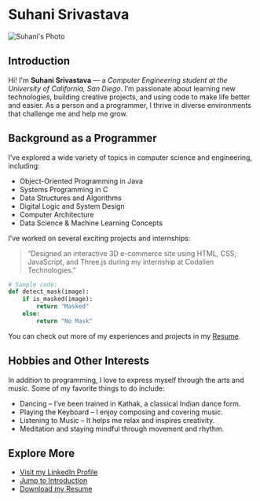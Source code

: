 # Suhani Srivastava

![Suhani's Photo](./suhani-photo.jpg)

## Introduction

Hi! I'm **Suhani Srivastava** — a *Computer Engineering student at the University of California, San Diego*. I’m passionate about learning new technologies, building creative projects, and using code to make life better and easier. As a person and a programmer, I thrive in diverse environments that challenge me and help me grow.

## Background as a Programmer

I’ve explored a wide variety of topics in computer science and engineering, including:

- Object-Oriented Programming in Java  
- Systems Programming in C  
- Data Structures and Algorithms  
- Digital Logic and System Design  
- Computer Architecture  
- Data Science & Machine Learning Concepts  

I’ve worked on several exciting projects and internships:

> “Designed an interactive 3D e-commerce site using HTML, CSS, JavaScript, and Three.js during my internship at Codalien Technologies.”

```python
# Sample code: 
def detect_mask(image):
    if is_masked(image):
        return "Masked"
    else:
        return "No Mask"
```

You can check out more of my experiences and projects in my [Resume](RESUME_Suhani.pdf).

## Hobbies and Other Interests

In addition to programming, I love to express myself through the arts and music. Some of my favorite things to do include:

- Dancing – I’ve been trained in Kathak, a classical Indian dance form.
- Playing the Keyboard – I enjoy composing and covering music.
- Listening to Music – It helps me relax and inspires creativity.
- Meditation and staying mindful through movement and rhythm.

## Explore More

- [Visit my LinkedIn Profile](https://linkedin.com/in/suhanisrivastava)
- [Jump to Introduction](#introduction)
- [Download my Resume](RESUME_Suhani.pdf)

